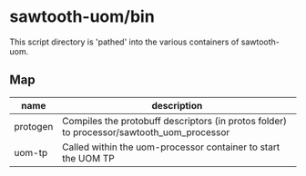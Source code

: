 # sawtooth-uom/bin

This script directory is 'pathed' into the various containers of sawtooth-uom.

## Map

name | description
-----|------------
protogen | Compiles the protobuff descriptors (in protos folder) to processor/sawtooth_uom_processor
uom-tp | Called within the uom-processor container to start the UOM TP 

